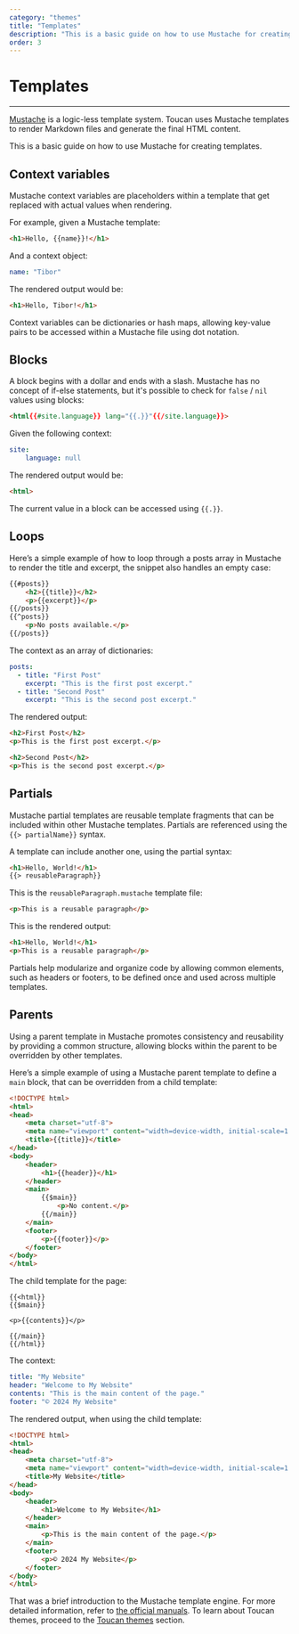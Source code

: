 ```yaml
---
category: "themes"
title: "Templates"
description: "This is a basic guide on how to use Mustache for creating static site templates for Toucan"
order: 3
---
```


# Templates
---

[Mustache](https://mustache.github.io/mustache.5.html) is a logic-less template system. Toucan uses Mustache templates to render Markdown files and generate the final HTML content.

This is a basic guide on how to use Mustache for creating templates.

## Context variables

Mustache context variables are placeholders within a template that get replaced with actual values when rendering.

For example, given a Mustache template:

```html
<h1>Hello, {{name}}!</h1>
```

And a context object:
```yaml
name: "Tibor"
```

The rendered output would be:

```html
<h1>Hello, Tibor!</h1>
```

Context variables can be dictionaries or hash maps, allowing key-value pairs to be accessed within a Mustache file using dot notation.

## Blocks

A block begins with a dollar and ends with a slash. Mustache has no concept of if-else statements, but it's possible to check for `false` / `nil` values using blocks:

```html
<html{{#site.language}} lang="{{.}}"{{/site.language}}>
```

Given the following context:

```yaml
site:
    language: null
```

The rendered output would be:

```html
<html>
```

The current value in a block can be accessed using `{{.}}`.

## Loops

Here’s a simple example of how to loop through a posts array in Mustache to render the title and excerpt, the snippet also handles an empty case:

```html
{{#posts}}
    <h2>{{title}}</h2>
    <p>{{excerpt}}</p>
{{/posts}}
{{^posts}}
    <p>No posts available.</p>
{{/posts}}
```

The context as an array of dictionaries:

```yaml
posts:
  - title: "First Post"
    excerpt: "This is the first post excerpt."
  - title: "Second Post"
    excerpt: "This is the second post excerpt."
```

The rendered output:

```html
<h2>First Post</h2>
<p>This is the first post excerpt.</p>

<h2>Second Post</h2>
<p>This is the second post excerpt.</p>
```


## Partials

Mustache partial templates are reusable template fragments that can be included within other Mustache templates. Partials are referenced using the `{{> partialName}}` syntax.

A template can include another one, using the partial syntax:
```html
<h1>Hello, World!</h1>
{{> reusableParagraph}}
```

This is the `reusableParagraph.mustache` template file:
```html
<p>This is a reusable paragraph</p>
```

This is the rendered output:
```html
<h1>Hello, World!</h1>
<p>This is a reusable paragraph</p>
```

Partials help modularize and organize code by allowing common elements, such as headers or footers, to be defined once and used across multiple templates.


## Parents

Using a parent template in Mustache promotes consistency and reusability by providing a common structure, allowing blocks within the parent to be overridden by other templates.

Here’s a simple example of using a Mustache parent template to define a `main` block, that can be overridden from a child template:

```html
<!DOCTYPE html>
<html>
<head>
    <meta charset="utf-8">
    <meta name="viewport" content="width=device-width, initial-scale=1.0">
    <title>{{title}}</title>
</head>
<body>
    <header>
        <h1>{{header}}</h1>
    </header>
    <main>
        {{$main}}
            <p>No content.</p>
        {{/main}}
    </main>
    <footer>
        <p>{{footer}}</p>
    </footer>
</body>
</html>
```

The child template for the page:
```
{{<html}}
{{$main}}

<p>{{contents}}</p>

{{/main}}
{{/html}}

```

The context:
```yaml
title: "My Website"
header: "Welcome to My Website"
contents: "This is the main content of the page."
footer: "© 2024 My Website"
```

The rendered output, when using the child template:

```html
<!DOCTYPE html>
<html>
<head>
    <meta charset="utf-8">
    <meta name="viewport" content="width=device-width, initial-scale=1.0">
    <title>My Website</title>
</head>
<body>
    <header>
        <h1>Welcome to My Website</h1>
    </header>
    <main>
        <p>This is the main content of the page.</p>
    </main>
    <footer>
        <p>© 2024 My Website</p>
    </footer>
</body>
</html>
```

That was a brief introduction to the Mustache template engine. For more detailed information, refer to [the official manuals](https://mustache.github.io/mustache.5.html). To learn about Toucan themes, proceed to the [Toucan themes](/docs/themes/toucan-themes/) section.
